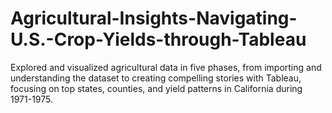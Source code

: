 # Agricultural-Insights-Navigating-U.S.-Crop-Yields-through-Tableau
Explored and visualized agricultural data in five phases, from importing and understanding the dataset to creating compelling stories with Tableau, focusing on top states, counties, and yield patterns in California during 1971-1975.

